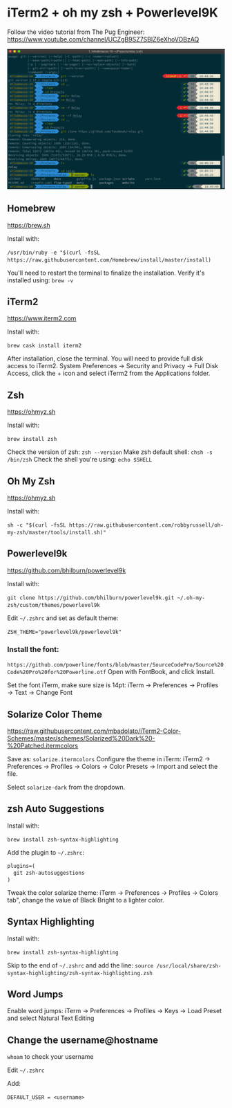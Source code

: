 # iTerm2 + oh my zsh + Powerlevel9K

Follow the video tutorial from The Pug Engineer: 
https://www.youtube.com/channel/UCZgB9SZ7SBlZ6eXhoVOBzAQ

![ohmy](ohmy.png)
## Homebrew
https://brew.sh

Install with:

`/usr/bin/ruby -e "$(curl -fsSL https://raw.githubusercontent.com/Homebrew/install/master/install)`

You'll need to restart the terminal to finalize the installation. 
Verify it's installed using: 
`brew -v`

## iTerm2
https://www.iterm2.com

Install with:

`brew cask install iterm2`

After installation, close the terminal.
You will need to provide full disk access to iTerm2. 
System Preferences -> Security and Privacy -> Full Disk Access, click the + icon and select iTerm2 from the Applications folder. 

## Zsh
https://ohmyz.sh

Install with:

`brew install zsh` 

Check the version of zsh: `zsh --version`
Make zsh default shell: `chsh -s /bin/zsh`
Check the shell you're using: `echo $SHELL`

## Oh My Zsh
https://ohmyz.sh

Install with:

`sh -c "$(curl -fsSL https://raw.githubusercontent.com/robbyrussell/oh-my-zsh/master/tools/install.sh)"`

## Powerlevel9k
https://github.com/bhilburn/powerlevel9k

Install with: 

`git clone https://github.com/bhilburn/powerlevel9k.git ~/.oh-my-zsh/custom/themes/powerlevel9k`

Edit `~/.zshrc` and set as default theme: 

`ZSH_THEME="powerlevel9k/powerlevel9k"`

### Install the font: 

`https://github.com/powerline/fonts/blob/master/SourceCodePro/Source%20Code%20Pro%20for%20Powerline.otf`
Open with FontBook, and click Install.

Set the font iTerm, make sure size is 14pt: 
iTerm → Preferences → Profiles → Text → Change Font

## Solarize Color Theme
https://raw.githubusercontent.com/mbadolato/iTerm2-Color-Schemes/master/schemes/Solarized%20Dark%20-%20Patched.itermcolors

Save as: `solarize.itermcolors`
Configure the theme in iTerm: iTerm2 -> Preferences -> Profiles -> Colors -> Color Presets -> Import and select the file. 

Select `solarize-dark` from the dropdown.

## zsh Auto Suggestions 

Install with:

 `brew install zsh-syntax-highlighting`
 
Add the plugin to `~/.zshrc`:
```
plugins=(
  git zsh-autosuggestions
)
```
Tweak the color solarize theme:
iTerm → Preferences → Profiles → Colors tab",  change the value of Black Bright to a lighter color. 


## Syntax Highlighting 

Install with:

`brew install zsh-syntax-highlighting`

Skip to the end of `~/.zshrc` and add the line: 
`source /usr/local/share/zsh-syntax-highlighting/zsh-syntax-highlighting.zsh`

## Word Jumps 

Enable word jumps: 
iTerm → Preferences → Profiles → Keys → Load Preset and select Natural Text Editing

## Change the username@hostname

`whoam` to check your username

Edit `~/.zshrc`

Add:

`DEFAULT_USER = <username>`

